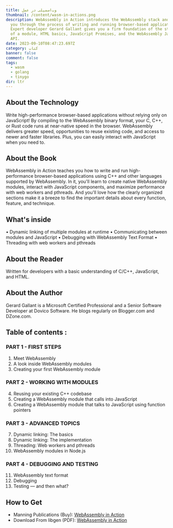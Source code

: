 ```yaml
---
title: وب‌اسمپلی در عمل
thumbnail: /content/wasm-in-actions.png
description: WebAssembly in Action introduces the WebAssembly stack and walks
  you through the process of writing and running browser-based applications.
  Expert developer Gerard Gallant gives you a firm foundation of the structure
  of a module, HTML basics, JavaScript Promises, and the WebAssembly JavaScript
  API.
date: 2023-09-10T08:47:23.697Z
category: کتاب
banner: false
comment: false
tags:
  - wasm
  - golang
  - tinygo
dir: ltr
---
```


## About the Technology

Write high-performance browser-based applications without relying only on JavaScript! By compiling to the WebAssembly binary format, your C, C++, or Rust code runs at near-native speed in the browser. WebAssembly delivers greater speed, opportunities to reuse existing code, and access to newer and faster libraries. Plus, you can easily interact with JavaScript when you need to.

## About the Book

WebAssembly in Action teaches you how to write and run high-performance browser-based applications using C++ and other languages supported by WebAssembly. In it, you'll learn to create native WebAssembly modules, interact with JavaScript components, and maximize performance with web workers and pthreads. And you'll love how the clearly organized sections make it a breeze to find the important details about every function, feature, and technique.

## What's inside

• Dynamic linking of multiple modules at runtime
• Communicating between modules and JavaScript
• Debugging with WebAssembly Text Format
• Threading with web workers and pthreads

## About the Reader

Written for developers with a basic understanding of C/C++, JavaScript, and HTML.

## About the Author

Gerard Gallant is a Microsoft Certified Professional and a Senior Software Developer at Dovico Software. He blogs regularly on Blogger.com and DZone.com.

## Table of contents :

### PART 1 - FIRST STEPS

1. Meet WebAssembly
2. A look inside WebAssembly modules
3. Creating your first WebAssembly module

### PART 2 - WORKING WITH MODULES

4. Reusing your existing C++ codebase
5. Creating a WebAssembly module that calls into JavaScript
6. Creating a WebAssembly module that talks to JavaScript using function pointers

### PART 3 - ADVANCED TOPICS

7. Dynamic linking: The basics
8. Dynamic linking: The implementation
9. Threading: Web workers and pthreads
10. WebAssembly modules in Node.js

### PART 4 - DEBUGGING AND TESTING

11. WebAssembly text format
12. Debugging
13. Testing — and then what?

## How to Get

- Manning Publications (Buy): [WebAssembly in Action](https://www.manning.com/books/webassembly-in-action)
- Download From libgen (PDF): [WebAssembly in Action](http://libgen.is/book/index.php?md5=7472D5B97E5A0CD7F6C2948FB96D899A)

